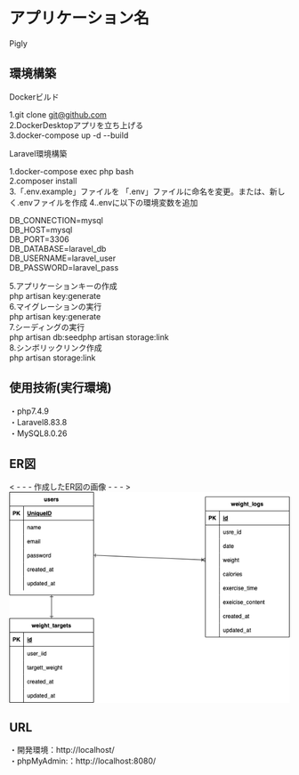 # アプリケーション名　　
Pigly

## 環境構築  
Dockerビルド

1.git clone git@github.com  
2.DockerDesktopアプリを立ち上げる  
3.docker-compose up -d --build 


Laravel環境構築
     

1.docker-compose exec php bash  
2.composer install  
3.「.env.example」ファイルを 「.env」ファイルに命名を変更。または、新しく.envファイルを作成
4..envに以下の環境変数を追加 

DB_CONNECTION=mysql  
DB_HOST=mysql  
DB_PORT=3306  
DB_DATABASE=laravel_db  
DB_USERNAME=laravel_user  
DB_PASSWORD=laravel_pass  

5.アプリケーションキーの作成  
php artisan key:generate  
6.マイグレーションの実行  
php artisan key:generate  
7.シーディングの実行  
php artisan db:seedphp artisan storage:link  
8.シンボリックリンク作成  
php artisan storage:link


## 使用技術(実行環境)
・php7.4.9  
・Laravel8.83.8  
・MySQL8.0.26  
## ER図
< - - - 作成したER図の画像 - - - >  
![ER図](/.png)

## URL
・開発環境：http://localhost/  
・phpMyAdmin:：http://localhost:8080/
